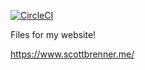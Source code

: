 [![CircleCI](https://circleci.com/gh/ScottBrenner/Website.svg?style=svg)](https://circleci.com/gh/ScottBrenner/Website)

Files for my website!

https://www.scottbrenner.me/
